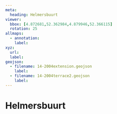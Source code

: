 ```yaml
---
meta:
  heading: Helmersbuurt
viewer:
  bbox: [4.872681,52.362984,4.879946,52.366115]
  rotation: 25
allmaps:
  - annotation:
    label: 
xyz:
  url:
  label: 
geojson: 
  - filename: 14-2004extension.geojson
    label:
  - filename: 14-2004terrace2.geojson
    label: 
---
```

# Helmersbuurt